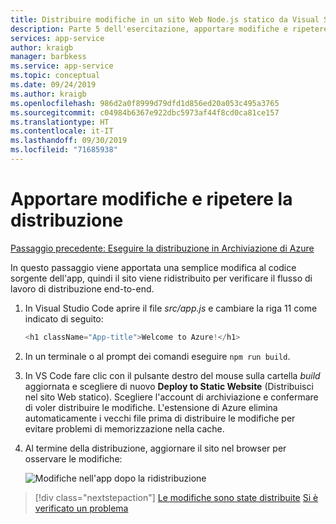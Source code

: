 ```yaml
---
title: Distribuire modifiche in un sito Web Node.js statico da Visual Studio Code
description: Parte 5 dell'esercitazione, apportare modifiche e ripetere la distribuzione
services: app-service
author: kraigb
manager: barbkess
ms.service: app-service
ms.topic: conceptual
ms.date: 09/24/2019
ms.author: kraigb
ms.openlocfilehash: 986d2a0f8999d79dfd1d856ed20a053c495a3765
ms.sourcegitcommit: c04984b6367e922dbc5973af44f8cd0ca81ce157
ms.translationtype: HT
ms.contentlocale: it-IT
ms.lasthandoff: 09/30/2019
ms.locfileid: "71685938"
---
```

# <a name="make-changes-and-redeploy"></a>Apportare modifiche e ripetere la distribuzione

[Passaggio precedente: Eseguire la distribuzione in Archiviazione di Azure](tutorial-vscode-static-website-node-04.md)

In questo passaggio viene apportata una semplice modifica al codice sorgente dell'app, quindi il sito viene ridistribuito per verificare il flusso di lavoro di distribuzione end-to-end.

1. In Visual Studio Code aprire il file *src/app.js* e cambiare la riga 11 come indicato di seguito:

    ```js
    <h1 className="App-title">Welcome to Azure!</h1>
    ```

1. In un terminale o al prompt dei comandi eseguire `npm run build`.

1. In VS Code fare clic con il pulsante destro del mouse sulla cartella *build* aggiornata e scegliere di nuovo **Deploy to Static Website** (Distribuisci nel sito Web statico). Scegliere l'account di archiviazione e confermare di voler distribuire le modifiche. L'estensione di Azure elimina automaticamente i vecchi file prima di distribuire le modifiche per evitare problemi di memorizzazione nella cache.

1. Al termine della distribuzione, aggiornare il sito nel browser per osservare le modifiche:

    ![Modifiche nell'app dopo la ridistribuzione](media/static-website/updated-azure-app.png)

> [!div class="nextstepaction"]
> [Le modifiche sono state distribuite](tutorial-vscode-static-website-node-06.md) [Si è verificato un problema](https://www.research.net/r/PWZWZ52?tutorial=node-deployment-staticwebsite&step=code-change)
